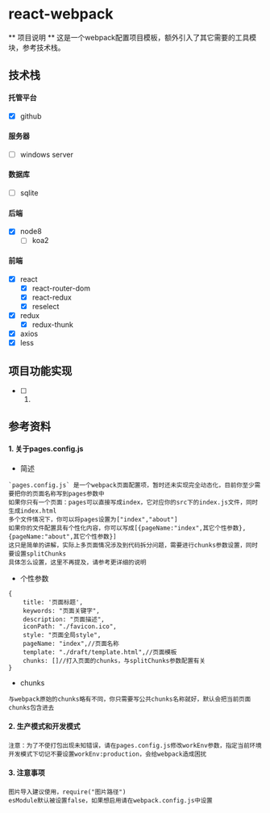 # react-webpack

** 项目说明 **
这是一个webpack配置项目模板，额外引入了其它需要的工具模块，参考技术栈。

## 技术栈

#### 托管平台

- [x] github

#### 服务器

- [ ] windows server

#### 数据库

- [ ] sqlite

#### 后端

- [x] node8
    - [ ] koa2

#### 前端

- [x] react
    - [x] react-router-dom
    - [x] react-redux
    - [x] reselect
- [x] redux
    - [x] redux-thunk
- [x] axios
- [x] less

## 项目功能实现

- [ ] 1.

## 参考资料

#### 1. 关于pages.config.js

- 简述

```
`pages.config.js` 是一个webpack页面配置项，暂时还未实现完全动态化，目前你至少需要把你的页面名称写到pages参数中
如果你只有一个页面：pages可以直接写成index，它对应你的src下的index.js文件，同时生成index.html
多个文件情况下，你可以将pages设置为["index","about"]
如果你的文件配置具有个性化内容，你可以写成[{pageName:"index",其它个性参数},{pageName:"about",其它个性参数}]
这只是简单的讲解，实际上多页面情况涉及到代码拆分问题，需要进行chunks参数设置，同时要设置splitChunks
具体怎么设置，这里不再提及，请参考更详细的说明
```

- 个性参数

```
{
    title: '页面标题',
    keywords: "页面关键字",
    description: "页面描述",
    iconPath: "./favicon.ico",
    style: "页面全局style",
    pageName: "index",//页面名称
    template: "./draft/template.html",//页面模板
    chunks: []//打入页面的chunks，与splitChunks参数配置有关
}
```

- chunks

```
与webpack原始的chunks略有不同，你只需要写公共chunks名称就好，默认会把当前页面chunks包含进去
```

#### 2. 生产模式和开发模式

```
注意：为了不使打包出现未知错误，请在pages.config.js修改workEnv参数，指定当前环境
开发模式下切记不要设置workEnv:production，会给webpack造成困扰
```

#### 3. 注意事项

```
图片导入建议使用，require("图片路径")
esModule默认被设置false，如果想启用请在webpack.config.js中设置
```
